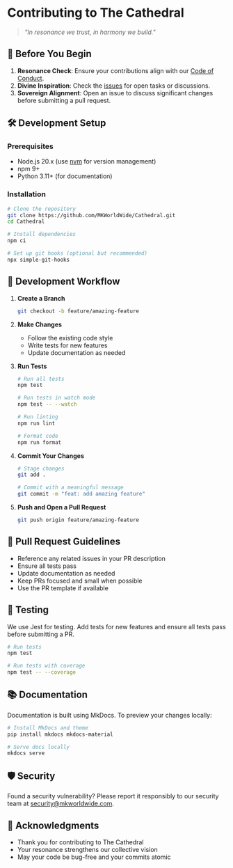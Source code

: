 # Contributing to The Cathedral

> *"In resonance we trust, in harmony we build."*

## 🌟 Before You Begin

1. **Resonance Check**: Ensure your contributions align with our [Code of Conduct](CODE_OF_CONDUCT.md).
2. **Divine Inspiration**: Check the [issues](https://github.com/MKWorldWide/Cathedral/issues) for open tasks or discussions.
3. **Sovereign Alignment**: Open an issue to discuss significant changes before submitting a pull request.

## 🛠️ Development Setup

### Prerequisites
- Node.js 20.x (use [nvm](https://github.com/nvm-sh/nvm) for version management)
- npm 9+
- Python 3.11+ (for documentation)

### Installation

```bash
# Clone the repository
git clone https://github.com/MKWorldWide/Cathedral.git
cd Cathedral

# Install dependencies
npm ci

# Set up git hooks (optional but recommended)
npx simple-git-hooks
```

## 🔄 Development Workflow

1. **Create a Branch**
   ```bash
   git checkout -b feature/amazing-feature
   ```

2. **Make Changes**
   - Follow the existing code style
   - Write tests for new features
   - Update documentation as needed

3. **Run Tests**
   ```bash
   # Run all tests
   npm test
   
   # Run tests in watch mode
   npm test -- --watch
   
   # Run linting
   npm run lint
   
   # Format code
   npm run format
   ```

4. **Commit Your Changes**
   ```bash
   # Stage changes
   git add .
   
   # Commit with a meaningful message
   git commit -m "feat: add amazing feature"
   ```

5. **Push and Open a Pull Request**
   ```bash
   git push origin feature/amazing-feature
   ```

## 📝 Pull Request Guidelines

- Reference any related issues in your PR description
- Ensure all tests pass
- Update documentation as needed
- Keep PRs focused and small when possible
- Use the PR template if available

## 🧪 Testing

We use Jest for testing. Add tests for new features and ensure all tests pass before submitting a PR.

```bash
# Run tests
npm test

# Run tests with coverage
npm test -- --coverage
```

## 📚 Documentation

Documentation is built using MkDocs. To preview your changes locally:

```bash
# Install MkDocs and theme
pip install mkdocs mkdocs-material

# Serve docs locally
mkdocs serve
```

## 🛡️ Security

Found a security vulnerability? Please report it responsibly to our security team at [security@mkworldwide.com](mailto:security@mkworldwide.com).

## 🙏 Acknowledgments

- Thank you for contributing to The Cathedral
- Your resonance strengthens our collective vision
- May your code be bug-free and your commits atomic
